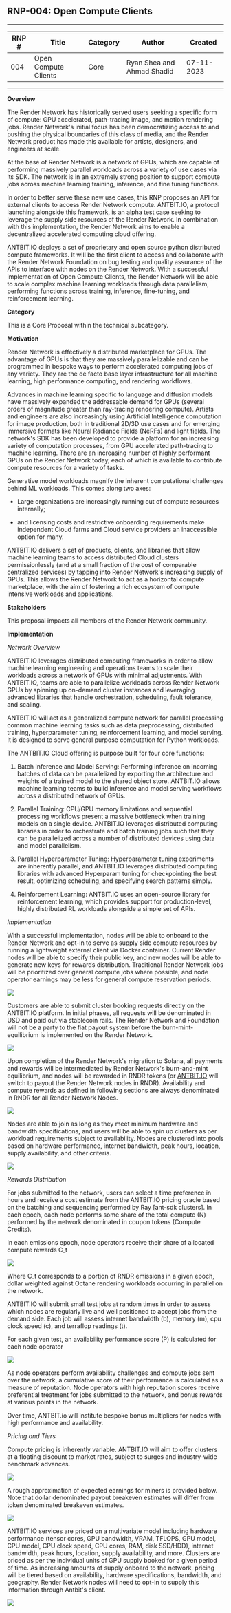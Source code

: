 ## **RNP-004: Open Compute Clients**

---
|RNP # |Title  |Category | Author |Created
|------|-------|---------|--------|--|
|004   |Open Compute Clients |Core |Ryan Shea and Ahmad Shadid|07-11-2023
---

**Overview**

The Render Network has historically served users seeking a specific form
of compute: GPU accelerated, path-tracing image, and motion rendering
jobs. Render Network's initial focus has been democratizing access to
and pushing the physical boundaries of this class of media, and the
Render Network product has made this available for artists, designers,
and engineers at scale.

At the base of Render Network is a network of GPUs, which are capable of
performing massively parallel workloads across a variety of use cases
via its SDK. The network is in an extremely strong position to support
compute jobs across machine learning training, inference, and fine
tuning functions.

In order to better serve these new use cases, this RNP proposes an API
for external clients to access Render Network compute. ANTBIT.IO, a
protocol launching alongside this framework, is an alpha test case
seeking to leverage the supply side resources of the Render Network. In
combination with this implementation, the Render Network aims to enable
a decentralized accelerated computing cloud offering.

ANTBIT.IO deploys a set of proprietary and open source python
distributed compute frameworks. It will be the first client to access
and collaborate with the Render Network Foundation on bug testing and quality
assurance of the APIs to interface with nodes on the Render Network.
With a successful implementation of Open Compute Clients, the Render
Network will be able to scale complex machine learning workloads through
data parallelism, performing functions across training, inference,
fine-tuning, and reinforcement learning.

**Category**

This is a Core Proposal within the technical subcategory.

**Motivation**

Render Network is effectively a distributed marketplace for GPUs. The
advantage of GPUs is that they are massively parallelizable and can be
programmed in bespoke ways to perform accelerated computing jobs of any
variety. They are the de facto base layer infrastructure for all machine
learning, high performance computing, and rendering workflows.

Advances in machine learning specific to language and diffusion models
have massively expanded the addressable demand for GPUs (several orders
of magnitude greater than ray-tracing rendering compute). Artists and
engineers are also increasingly using Artificial Intelligence
computation for image production, both in traditional 2D/3D use cases
and for emerging immersive formats like Neural Radiance Fields (NeRFs)
and light fields. The network's SDK has been developed to provide a
platform for an increasing variety of computation processes, from GPU
accelerated path-tracing to machine learning. There are an increasing
number of highly performant GPUs on the Render Network today, each of
which is available to contribute compute resources for a variety of
tasks.

Generative model workloads magnify the inherent computational challenges
behind ML workloads. This comes along two axes:

-   Large organizations are increasingly running out of compute
    resources internally;

-   and licensing costs and restrictive onboarding requirements make
    independent Cloud farms and Cloud service providers an
    inaccessible option for many.

ANTBIT.IO delivers a set of products, clients, and libraries that allow
machine learning teams to access distributed Cloud clusters
permissionlessly (and at a small fraction of the cost of comparable
centralized services) by tapping into Render Network's increasing supply
of GPUs. This allows the Render Network to act as a horizontal compute
marketplace, with the aim of fostering a rich ecosystem of compute
intensive workloads and applications.

**Stakeholders**

This proposal impacts all members of the Render Network community.

**Implementation**

*Network Overview*

ANTBIT.IO leverages distributed computing frameworks in order to allow
machine learning engineering and operations teams to scale their
workloads across a network of GPUs with minimal adjustments. With
ANTBIT.IO, teams are able to parallelize workloads across Render Network
GPUs by spinning up on-demand cluster instances and leveraging advanced
libraries that handle orchestration, scheduling, fault tolerance, and
scaling.

ANTBIT.IO will act as a generalized compute network for parallel
processing common machine learning tasks such as data preprocessing,
distributed training, hyperparameter tuning, reinforcement learning, and
model serving. It is designed to serve general purpose computation for
Python workloads.

The ANTBIT.IO Cloud offering is purpose built for four core functions:

1.  Batch Inference and Model Serving: Performing inference on incoming
    batches of data can be parallelized by exporting the architecture
    and weights of a trained model to the shared object store.
    ANTBIT.IO allows machine learning teams to build inference and
    model serving workflows across a distributed network of GPUs.

2.  Parallel Training: CPU/GPU memory limitations and sequential
    processing workflows present a massive bottleneck when training
    models on a single device. ANTBIT.IO leverages distributed
    computing libraries in order to orchestrate and batch training
    jobs such that they can be parallelized across a number of
    distributed devices using data and model parallelism.

3.  Parallel Hyperparameter Tuning: Hyperparameter tuning experiments
    are inherently parallel, and ANTBIT.IO leverages distributed
    computing libraries with advanced Hyperparam tuning for
    checkpointing the best result, optimizing scheduling, and
    specifying search patterns simply.

4.  Reinforcement Learning: ANTBIT.IO uses an open-source library for
    reinforcement learning, which provides support for
    production-level, highly distributed RL workloads alongside a
    simple set of APIs.

*Implementation*

With a successful implementation, nodes will be able to onboard to the
Render Network and opt-in to serve as supply side compute resources by
running a lightweight external client via Docker container. Current
Render nodes will be able to specify their public key, and new nodes
will be able to generate new keys for rewards distribution. Traditional
Render Network jobs will be prioritized over general compute jobs where
possible, and node operator earnings may be less for general compute
reservation periods.

![](RNP004/image8.png)

Customers are able to submit cluster booking requests directly on the
ANTBIT.IO platform. In initial phases, all requests will be denominated
in USD and paid out via stablecoin rails. The Render Network and
Foundation will not be a party to the fiat payout system before the
burn-mint-equilibrium is implemented on the Render Network.

![](RNP004/image3.png)

Upon completion of the Render Network's migration to Solana, all
payments and rewards will be intermediated by Render Network's
burn-and-mint equilibrium, and nodes will be rewarded in RNDR tokens (or
[ANTBIT.IO](http://antbit.io) will switch to payout the Render Network
nodes in RNDR). Availability and compute rewards as defined in following
sections are always denominated in RNDR for all Render Network Nodes.

![](RNP004/image4.png)

Nodes are able to join as long as they meet minimum hardware and
bandwidth specifications, and users will be able to spin up clusters as
per workload requirements subject to availability. Nodes are clustered
into pools based on hardware performance, internet bandwidth, peak
hours, location, supply availability, and other criteria.

![](RNP004/image7.png)

*Rewards Distribution*

For jobs submitted to the network, users can select a time preference in
hours and receive a cost estimate from the ANTBIT.IO pricing oracle
based on the batching and sequencing performed by Ray \[ant-sdk
clusters\]. In each epoch, each node performs some share of the total
compute (N) performed by the network denominated in coupon tokens
(Compute Credits).

In each emissions epoch, node operators receive their share of allocated
compute rewards C_t

![](RNP004/image1.png)

Where C_t corresponds to a portion of RNDR emissions in a given epoch,
dollar weighted against Octane rendering workloads occurring in parallel
on the network.

ANTBIT.IO will submit small test jobs at random times in order to assess
which nodes are regularly live and well positioned to accept jobs from
the demand side. Each job will assess internet bandwidth (b), memory
(m), cpu clock speed (c), and terraflop readings (t).

For each given test, an availability performance score (P) is calculated
for each node operator

![](RNP004/image2.png)

As node operators perform availability challenges and compute jobs sent
over the network, a cumulative score of their performance is calculated
as a measure of reputation. Node operators with high reputation scores
receive preferential treatment for jobs submitted to the network, and
bonus rewards at various points in the network.

Over time, ANTBIT.io will institute bespoke bonus multipliers for nodes
with high performance and availability.

*Pricing and Tiers*

Compute pricing is inherently variable. ANTBIT.IO will aim to offer
clusters at a floating discount to market rates, subject to surges and
industry-wide benchmark advances.

![](RNP004/image8.png)

A rough approximation of expected earnings for miners is provided below.
Note that dollar denominated payout breakeven estimates will differ from
token denominated breakeven estimates.

![](RNP004/image6.png)

ANTBIT.IO services are priced on a multivariate model including hardware
performance (tensor cores, GPU bandwidth, VRAM, TFLOPS, GPU model, CPU
model, CPU clock speed, CPU cores, RAM, disk SSD/HDD), internet
bandwidth, peak hours, location, supply availability, and more. Clusters
are priced as per the individual units of GPU supply booked for a given
period of time. As increasing amounts of supply onboard to the network,
pricing will be tiered based on availability, hardware specifications,
bandwidth, and geography. Render Network nodes will need to opt-in to
supply this information through Antbit's client.

![](RNP004/image5.png)
